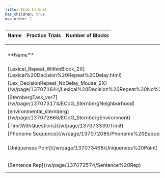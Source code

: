 ```yaml
---
title: ECoG In Unit
has_children: true
nav_order: 2
---
```


| **Name** | **Practice Trials** | **Number of Blocks** |
|----------|---------------------|----------------------|

<table style="width:100%;" border="0">

<tbody>

<tr>

<td>**Name**</td>

<td>**Practice Trials **</td>

<td>**Number of Blocks **</td>

<td>**Trials per Block** </td>

<td>**Approximate Duration** </td>

<td>**Output**</td>

<td>**Response Coding?**</td>

</tr>

<tr>

<td>
[Lexical_Repeat_WithinBlock_2X](Lexical%20Decision%20Repeat%20Delay.html)
</td>

<td>12</td>

<td>4</td>

<td>84</td>

<td>40 minutes</td>

<td>Verbally repeat or decide</td>

<td>Yes</td>

</tr>

<tr>

<td>[Lex_DecisionRepeat_NoDelay_Mouse_2X](/w/page/137071644/Lexical%20Decision%20Repeat%20No%20Delay)</td>

<td>12</td>

<td>4</td>

<td>126</td>

<td>50 minutes</td>

<td>Verbally repeat or Y/N button press </td>

<td>Yes</td>

</tr>

<tr>

<td>[SternbergTask_ver7](/w/page/137073174/ECoG_SternbergNeighborhood)</td>

<td>4</td>

<td>5</td>

<td>32</td>

<td>45 minutes</td>

<td>Y/N button press</td>

<td> </td>

</tr>

<tr>

<td>[environmental_sternberg](/w/page/137072868/ECoG_SternbergEnvironment)</td>

<td>5</td>

<td>7</td>

<td>24</td>

<td>50 minutes</td>

<td>Y/N button press</td>

<td> </td>

</tr>

<tr>

<td>[TimitWithQuestions](/w/page/137073339/Timit)</td>

<td>12</td>

<td>4</td>

<td>81</td>

<td>45 minutes</td>

<td>Y/N button press</td>

<td> </td>

</tr>

<tr>

<td>[Phoneme Sequence](/w/page/137072085/Phoneme%20Sequencing)</td>

<td>6</td>

<td>4</td>

<td>52</td>

<td>35 minutes</td>

<td>Verbally repeat</td>

<td>Yes</td>

</tr>

<tr>

<td>[Uniqueness Point](/w/page/137073468/Uniqueness%20Point)</td>

<td>12</td>

<td>4</td>

<td>120</td>

<td>45 minutes</td>

<td>Verbally repeat/decide or listen</td>

<td>Yes</td>

</tr>

<tr>

<td>[Sentence Rep](/w/page/137072574/Sentence%20Rep)</td>

<td> </td>

<td>5 </td>

<td>54 </td>

<td>45 </td>

<td>Verbally repeat/Mime/Listen</td>

<td>Yes</td>

</tr>

</tbody>

</table>